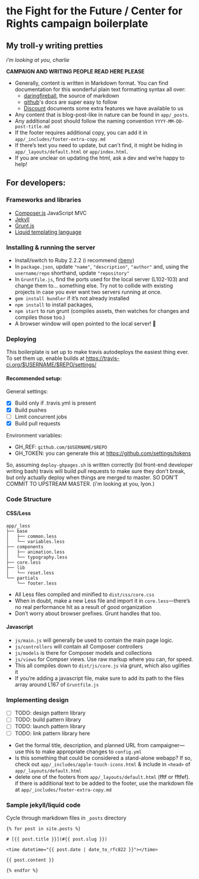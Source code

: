 # the Fight for the Future / Center for Rights campaign boilerplate

## My troll-y writing pretties

_i’m looking at you, charlie_

**CAMPAIGN AND WRITING PEOPLE READ HERE PLEASE**

- Generally, content is written in Markdown format. You can find documentation
for this wonderful plain text formatting syntax all over:
    - [daringfireball][07], the source of markdown
    - [github][08]'s docs are super easy to follow
    - [Discount][09] documents some extra features we have available to us
- Any content that is blog-post-like in nature can be found in `app/_posts`.
- Any additional post should follow the naming convention
`YYYY-MM-DD-post-title.md`
- If the footer requires additional copy, you can add it in
`app/_includes/footer-extra-copy.md`
- If there’s text you need to update, but can't find, it might be hiding in
`app/_layouts/default.html` or `app/index.html`.
- If you are unclear on updating the html, ask a dev and we’re happy to help!

## For developers:

### Frameworks and libraries

- [Composer.js][02] JavaScript MVC
- [Jekyll][03]
- [Grunt.js][04]
- [Liquid templating language][05]

### Installing & running the server

- Install/switch to Ruby 2.2.2 (i recommend [rbenv][01])
- In `package.json`, update `"name"`, `"description"`, `"author"` and, using the
`username/repo` shorthand, update `"repository"`
- In `Gruntfile.js`, find the ports used for the local server (L102-103) and
change them to… something else. Try not to collide with existing projects in
case you ever want two servers running at once.
- `gem install bundler` if it’s not already installed
- `npm install` to install packages,
- `npm start` to run grunt (compiles assets, then watches for changes and
compiles those too.)
- A browser window will open pointed to the local server! 🎉

### Deploying

This boilerplate is set up to make travis autodeploys the easiest thing ever.
To set them up, enable builds at
https://travis-ci.org/$USERNAME/$REPO/settings/

#### Recommended setup:

General settings:

- [X] Build only if .travis.yml is present
- [X] Build pushes
- [ ] Limit concurrent jobs
- [X] Build pull requests

Environment variables:

- GH_REF: `github.com/$USERNAME/$REPO`
- GH_TOKEN: you can generate this at <https://github.com/settings/tokens>

So, assuming `deploy-ghpages.sh` is written correctly (lol front-end developer
writing bash) travis will build pull requests to make sure they don't break, but
only actually deploy when things are merged to master. SO DON'T COMMIT TO
UPSTREAM MASTER. (i'm looking at you, lyon.)

### Code Structure

#### CSS/Less

```
app/_less
├── base
│   ├── common.less
│   └── variables.less
├── components
│   ├── animation.less
│   └── typography.less
├── core.less
├── lib
│   └── reset.less
└── partials
    └── footer.less
```

- All Less files compiled and minified to `dist/css/core.css`
- When in doubt, make a new Less file and import it in `core.less`—there’s no
real performance hit as a result of good organization
- Don’t worry about browser prefixes. Grunt handles that too.

#### Javascript

- `js/main.js` will generally be used to contain the main page logic.
- `js/controllers` will contain all Composer controllers
- `js/models` is there for Composer models and collections
- `js/views` for Compser views. Use raw markup where you can, for speed.
- This all compiles down to `dist/js/core.js` via grunt, which also uglifies it
- If you’re adding a javascript file, make sure to add its path to the files
array around L167 of `Gruntfile.js`


### Implementing design

- [ ] TODO: design pattern library
- [ ] TODO: build pattern library
- [ ] TODO: launch pattern library
- [ ] TODO: link pattern library here

- Get the formal title, description, and planned URL from campaigner—use this to
make appropriate changes to `config.yml`
- Is this something that could be considered a stand-alone webapp? If so, check
out `app/_includes/apple-touch-icons.html` & include in `<head>` of
`app/_layouts/default.html`
- delete one of the footers from `app/_layouts/default.html` (fftf or fftfef).
if there is additional text to be added to the footer, use the markdown file at
`app/_includes/footer-extra-copy.md`

### Sample jekyll/liquid code

Cycle through markdown files in `_posts` directory

```liquid
{% for post in site.posts %}

# [{{ post.title }}](#{{ post.slug }})

<time datetime="{{ post.date | date_to_rfc822 }}"></time>

{{ post.content }}

{% endfor %}
```

[01]: https://github.com/sstephenson/rbenv
[02]: https://lyonbros.github.io/composer.js/
[03]: http://jekyllrb.com/docs/home/
[04]: http://gruntjs.com/getting-started
[05]: https://github.com/Shopify/liquid/wiki/Liquid-for-Designers

[07]: http://daringfireball.net/projects/markdown/syntax
[08]: https://help.github.com/articles/markdown-basics/
[09]: http://www.pell.portland.or.us/~orc/Code/discount/#Language.extensions
